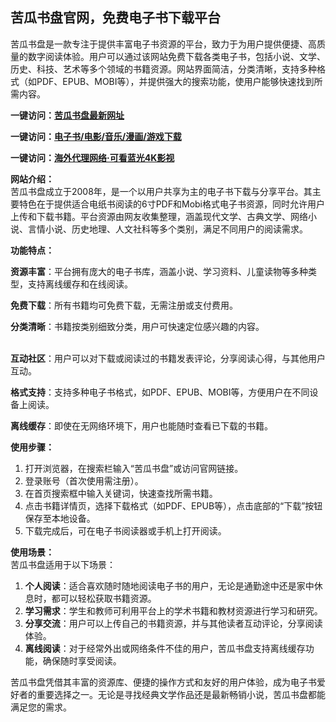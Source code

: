 <h2>苦瓜书盘官网，免费电子书下载平台</h2>
<p>苦瓜书盘是一款专注于提供丰富电子书资源的平台，致力于为用户提供便捷、高质量的数字阅读体验。用户可以通过该网站免费下载各类电子书，包括小说、文学、历史、科技、艺术等多个领域的书籍资源。网站界面简洁，分类清晰，支持多种格式（如PDF、EPUB、MOBI等），并提供强大的搜索功能，使用户能够快速找到所需内容。</p>
<p><strong>一键访问：</strong><a href="https://www.ggonav.com/sites/3064.html " target="_blank"><strong>苦瓜书盘最新网址</strong></a></p>
<p><strong>一键访问：</strong><a href="https://wangpanziyuan.pages.dev/" target="_blank"><strong>电子书/电影/音乐/漫画/游戏下载</strong></a></p>
<p><strong>一键访问：</strong><a href="http://ip.harmonylink.net/share/e82025" target="_blank"><strong>海外代理网络·可看蓝光4K影视</strong></a></p>
<p><strong>网站介绍：</strong><br>苦瓜书盘成立于2008年，是一个以用户共享为主的电子书下载与分享平台。其主要特色在于提供适合电纸书阅读的6寸PDF和Mobi格式电子书资源，同时允许用户上传和下载书籍。平台资源由网友收集整理，涵盖现代文学、古典文学、网络小说、言情小说、历史地理、人文社科等多个类别，满足不同用户的阅读需求。</p>
<p><strong>功能特点：</strong></p>
<p><strong>资源丰富</strong>：平台拥有庞大的电子书库，涵盖小说、学习资料、儿童读物等多种类型，支持离线缓存和在线阅读。</p>
<p><strong>免费下载</strong>：所有书籍均可免费下载，无需注册或支付费用。</p>
<p><strong>分类清晰</strong>：书籍按类别细致分类，用户可快速定位感兴趣的内容。<br>&nbsp;</p>
<p><strong>互动社区</strong>：用户可以对下载或阅读过的书籍发表评论，分享阅读心得，与其他用户互动。</p>
<p><strong>格式支持</strong>：支持多种电子书格式，如PDF、EPUB、MOBI等，方便用户在不同设备上阅读。</p>
<p><strong>离线缓存</strong>：即使在无网络环境下，用户也能随时查看已下载的书籍。</p>
<p><strong>使用步骤：</strong></p>
<ol>
  <li>打开浏览器，在搜索栏输入“苦瓜书盘”或访问官网链接。</li>
  <li>登录账号（首次使用需注册）。</li>
  <li>在首页搜索框中输入关键词，快速查找所需书籍。</li>
  <li>点击书籍详情页，选择下载格式（如PDF、EPUB等），点击底部的“下载”按钮保存至本地设备。</li>
  <li>下载完成后，可在电子书阅读器或手机上打开阅读。</li>
</ol>
<p><strong>使用场景：</strong><br>苦瓜书盘适用于以下场景：</p>
<ol>
  <li><strong>个人阅读</strong>：适合喜欢随时随地阅读电子书的用户，无论是通勤途中还是家中休息时，都可以轻松获取书籍资源。</li>
  <li><strong>学习需求</strong>：学生和教师可利用平台上的学术书籍和教材资源进行学习和研究。</li>
  <li><strong>分享交流</strong>：用户可以上传自己的书籍资源，并与其他读者互动评论，分享阅读体验。</li>
  <li><strong>离线阅读</strong>：对于经常外出或网络条件不佳的用户，苦瓜书盘支持离线缓存功能，确保随时享受阅读。</li>
</ol>
<p>苦瓜书盘凭借其丰富的资源库、便捷的操作方式和友好的用户体验，成为电子书爱好者的重要选择之一。无论是寻找经典文学作品还是最新畅销小说，苦瓜书盘都能满足您的需求。</p>
